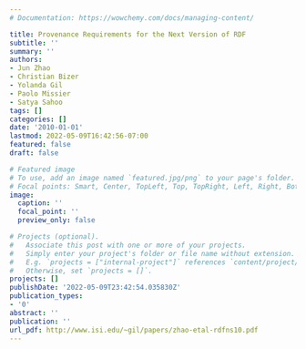 ```yaml
---
# Documentation: https://wowchemy.com/docs/managing-content/

title: Provenance Requirements for the Next Version of RDF
subtitle: ''
summary: ''
authors:
- Jun Zhao
- Christian Bizer
- Yolanda Gil
- Paolo Missier
- Satya Sahoo
tags: []
categories: []
date: '2010-01-01'
lastmod: 2022-05-09T16:42:56-07:00
featured: false
draft: false

# Featured image
# To use, add an image named `featured.jpg/png` to your page's folder.
# Focal points: Smart, Center, TopLeft, Top, TopRight, Left, Right, BottomLeft, Bottom, BottomRight.
image:
  caption: ''
  focal_point: ''
  preview_only: false

# Projects (optional).
#   Associate this post with one or more of your projects.
#   Simply enter your project's folder or file name without extension.
#   E.g. `projects = ["internal-project"]` references `content/project/deep-learning/index.md`.
#   Otherwise, set `projects = []`.
projects: []
publishDate: '2022-05-09T23:42:54.035830Z'
publication_types:
- '0'
abstract: ''
publication: ''
url_pdf: http://www.isi.edu/~gil/papers/zhao-etal-rdfns10.pdf
---
```

